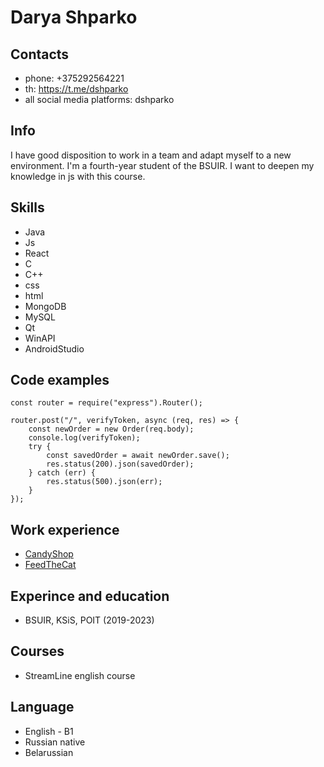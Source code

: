 # Darya Shparko
## Contacts
* phone: +375292564221
* th: https://t.me/dshparko
* all social media platforms: dshparko
## Info
I have good disposition to work in a team and adapt myself to a new environment. I'm a fourth-year student of the BSUIR. I want to deepen my knowledge in js with this course.
## Skills
* Java
* Js
* React
* C
* C++
* css
* html
* MongoDB
* MySQL
* Qt
* WinAPI
* AndroidStudio
## Code examples
```
const router = require("express").Router();

router.post("/", verifyToken, async (req, res) => {
    const newOrder = new Order(req.body);
    console.log(verifyToken);
    try {
        const savedOrder = await newOrder.save();
        res.status(200).json(savedOrder);
    } catch (err) {
        res.status(500).json(err);
    }
});
``` 
## Work experience
* [CandyShop](https://github.com/dshparko/candyShop)
* [FeedTheCat](https://github.com/dshparko/feedTheCat)
## Experince and education
* BSUIR, KSiS, POIT (2019-2023)
## Courses
* StreamLine english course
## Language
* English - B1
* Russian native
* Belarussian